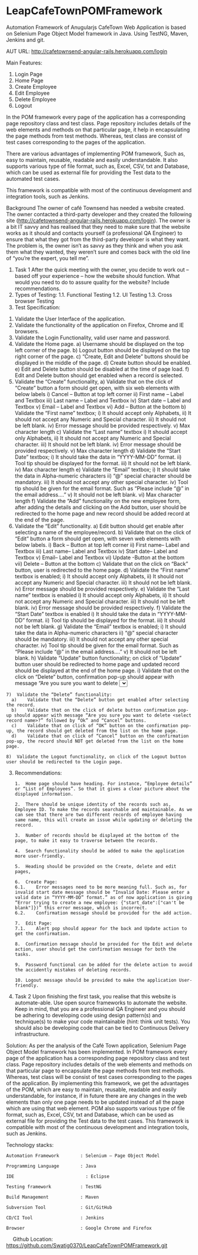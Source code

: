 # LeapCafeTownPOMFramework
Automation Framework of Anugularjs CafeTown Web Application  is based on Selenium Page Object Model framework in Java.
Using TestNG, Maven, Jenkins and git.

AUT URL: http://cafetownsend-angular-rails.herokuapp.com/login

Main Features:
1. Login Page
2. Home Page
3. Create Employee
4. Edit Employee
5. Delete Employee
6. Logout

In the POM framework every page of the application has a corresponding page repository class and test class. 
Page repository includes details of the web elements and methods on that particular page, it help in encapsulating 
the page methods from test methods. Whereas, test class are consist of test cases corresponding to the pages of the application. 

There are various advantages of implementing POM framework, Such as, easy to maintain, reusable, readable and easily understandable. 
It also supports various type of file format, such as, Excel, CSV, txt and Database, which can be used as external file for providing 
the Test data to the automated test cases. 

This framework is compatible with most of the continuous development and integration tools, such as Jenkins.

Background 
The owner of café Townsend has needed a website created. The owner contacted a third-party developer and they created the following site (http://cafetownsend-angular-rails.herokuapp.com/login). The owner is a bit IT savvy and has realised that they need to make sure that the website works as it should and contacts yourself (a professional QA Engineer) to ensure that what they got from the third-party developer is what they want. The problem is, the owner isn’t as savvy as they think and when you ask them what they wanted, they weren’t sure and comes back with the old line of “you’re the expert, you tell me”. 

1.	Task 1 
After the quick meeting with the owner, you decide to work out – based off your experience – how the website should function. What would you need to do to assure quality for the website? Include recommendations. 
1.	Types of Testing:
  1.1.	Functional Testing
  1.2.	UI Testing
  1.3.	Cross browser Testing
2.	Test Specification:
  1)	Validate the User Interface of the application. 
  2)	Validate the functionality of the application on Firefox, Chrome and IE browsers.
  3)	Validate the Login Functionality, valid user name and password.
  4)	Validate the Home page.
    a)	Username should be displayed on the top left corner of the page.
    b)	Logout button should be displayed on the top right corner of the page.
    c)	“Create, Edit and Delete” buttons should be displayed in the middle of the page.
    d)	Create button should be enabled.
    e)	Edit and Delete button should be disabled at the time of page load.
    f)	Edit and Delete button should get enabled when a record is selected.
  5)	Validate the “Create” functionality, 
    a)	Validate that on the click of “Create” button a form should get open, with six web elements with below labels 
        i)	Cancel – Button at top left corner
        ii)	First name – Label and Textbox
        iii)	Last name – Label and Textbox
        iv)	Start date – Label and Textbox
        v)	Email – Label and Textbox
        vi)	Add – Button at the bottom
    b)	Validate the “First name” textbox;
        i)	It should accept only Alphabets, 
        ii)	It should not accept any Numeric and Special character.
        iii)	It should not be left blank.
        iv)	Error message should be provided respectively.
        v)	Max character length
    c)	Validate the “Last name” textbox
        i)	It should accept only Alphabets, 
        ii)	It should not accept any Numeric and Special character.
        iii)	It should not be left blank.
        iv)	Error message should be provided respectively.
        v)	Max character length
    d)	Validate the “Start Date” textbox; 
        i)	It should take the data in “YYYY-MM-DD” format.
        ii)	Tool tip should be displayed for the format.
        iii)	It should not be left blank. 
        iv)	Max character length
    e)	Validate the “Email” textbox;
        i)	It should take the data in Alpha-numeric characters 
        ii)	“@” special character should be mandatory.
        iii)	It should not accept any other special character.
        iv)	Tool tip should be given for the email format. Such as “Please include “@” in the email address….”
        v)	It should not be left blank.
        vi)	Max character length
        f)	Validate the “Add” functionality on the new employee form, after adding the details and clicking on the Add button, user    should be redirected to the home page and new record should be added record at the end of the page.
  6)	Validate the “Edit” functionality.
      a)	Edit button should get enable after selecting a name of the employee/record.
      b)	Validate that on the click of “Edit” button a form should get open, with seven web elements with below labels.
          i)	Back – Button at top left corner
          ii)	First name– Label and Textbox
          iii)	Last name– Label and Textbox
          iv)	Start date– Label and Textbox
          v)	Email– Label and Textbox
          vi)	Update -Button at the bottom
          vii)	Delete – Button at the bottom
      c)	Validate that on the click on “Back” button, user is redirected to the home page.
      d)	Validate the “First name” textbox is enabled;
          i)	It should accept only Alphabets, 
          ii)	It should not accept any Numeric and Special character.
          iii)	It should not be left blank.
          iv)	Error message should be provided respectively.
      e)	Validate the “Last name” textbox is enabled
          i)	It should accept only Alphabets, 
          ii)	It should not accept any Numeric and Special character.
          iii)	It should not be left blank.
          iv)	Error message should be provided respectively.
      f)	Validate the “Start Date” textbox is enabled 
          i)	It should take the data in “YYYY-MM-DD” format.
          ii)	Tool tip should be displayed for the format.
          iii)	It should not be left blank.
      g)	Validate the “Email” textbox is enabled;
          i)	It should take the data in Alpha-numeric characters 
          ii)	“@” special character should be mandatory.
          iii)	It should not accept any other special character.
          iv)	Tool tip should be given for the email format. Such as “Please include “@” in the email address….”
           v)	It should not be left blank.
      h)	Validate “Update” button functionality; on click of “Update” button user should be redirected to home page and updated record should be displayed at the end of the home page.
      i)	Validate that on the click on “Delete” button, confirmation pop-up should appear with message “Are you sure you want to delete <select record name>?” followed by “Ok” and “Cancel” buttons.
          i)	Validate that on click of “OK” button on the confirmation pop-up, the record should get deleted from the list on the home page.
          ii)	Validate that on click of “Cancel” button on the confirmation pop-up, the record should NOT get deleted from the list on the home page.
  
	7)	Validate the “Delete” functionality:
      a)	Validate that the “Delete” button get enabled after selecting the record.
      b)	Validate that on the click of delete button confirmation pop-up should appear with message “Are you sure you want to delete <select record name>?” followed by “Ok” and “Cancel” buttons.
      c)	Validate that on click of “OK” button on the confirmation pop-up, the record should get deleted from the list on the home page.
      d)	Validate that on click of “Cancel” button on the confirmation pop-up, the record should NOT get deleted from the list on the home page.
  
	8)	Validate the Logout functionality, on click of the Logout button user should be redirected to the Login page.

3.	Recommendations:
    
		1.	Home page should have heading. For instance, “Employee details” or “List of Employees”. So that it gives a clear picture about the displayed information.
    
		2.	There should be unique identity of the records such as, Employee ID. To make the records searchable and maintainable. As we can see that there are two different records of employee having same name, this will create an issue while updating or deleting the record.
    
		3.	Number of records should be displayed at the bottom of the page, to make it easy to traverse between the records.   
    
		4.	Search functionality should be added to make the application more user-friendly.
    
		5.	Heading should be provided on the Create, delete and edit pages, 
    
		6.	Create Page: 
        6.1.	Error messages need to be more meaning full. Such as, for invalid start date message should be “Invalid Date: Please enter a valid date in “YYYY-MM-DD” format.” as of now application is giving “Error trying to create a new employee: {"start_date":["can't be blank"]})” this error message, which is incorrect. 
        6.2.	Confirmation message should be provided for the add action.
    
		7.	Edit Page: 
        7.1.	Alert pop should appear for the back and Update action to get the confirmation. 
    
		8.	Confirmation message should be provided for the Edit and delete action, user should get the confirmation message for both the tasks.
    
		9.	Password functional can be added for the delete action to avoid the accidently mistakes of deleting records.
    
		10.	Logout message should be provided to make the application User-friendly.
 
2.	Task 2 
    Upon finishing the first task, you realise that this website is automate-able. Use open source frameworks to automate the website. Keep in mind, that you are a professional QA Engineer and you should be adhering to developing code using design pattern(s) and technique(s) to make your code maintainable (hint: think unit tests). You should also be developing code that can be tied to Continuous Delivery infrastructure.

Solution: As per the analysis of the Café Town application, Selenium Page Object Model framework has been implemented. In POM framework  every page of the application has a corresponding page repository class and test class. Page repository includes details of the web elements and methods on that particular page to encapsulate the page methods from test methods. Whereas, test class will be consist of test cases corresponding to the pages of the application. By implementing this framework, we get the advantages of the POM, which are easy to maintain, reusable, readable and easily understandable, for instance, if in future there are any changes in the web elements than only one page needs to be updated instead of all the page which are using that web element. POM also supports various type of file format, such as, Excel, CSV, txt and Database, which can be used as external file for providing the Test data to the test cases. This framework is compatible with most of the continuous development and integration tools, such as Jenkins.

Technology stacks:
  
	Automation Framework		: Selenium – Page Object Model

	Programming Language		: Java
  
	IDE				              : Eclipse
  
	Testing framework		    : TestNG
  
	Build Management 		    : Maven
  
	Subversion Tool			    : Git/GitHub
  
	CD/CI Tool			        : Jenkins
  
	Browser			            : Google Chrome and Firefox
 
 Github Location: https://github.com/Swatig0370/LeapCafeTownPOMFramework.git
 
 
